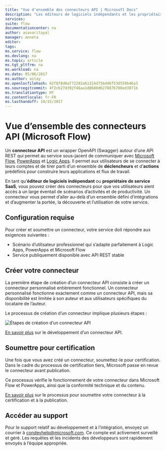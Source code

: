 ```yaml
---
title: "Vue d’ensemble des connecteurs API | Microsoft Docs"
description: "Les éditeurs de logiciels indépendants et les propriétaires de services SaaS peuvent créer des connecteurs et demander leur certification par Microsoft."
services: 
suite: flow
documentationcenter: na
author: asavaritayal
manager: anneta
editor: 
tags: 
ms.service: flow
ms.devlang: na
ms.topic: article
ms.tgt_pltfrm: na
ms.workload: na
ms.date: 05/06/2017
ms.author: astay
ms.openlocfilehash: 62f8f8d0af72292a61324d75bd46f53d559b46a3
ms.sourcegitcommit: 4f2cb27d392f46aa1d8680d6278876780ed3871b
ms.translationtype: HT
ms.contentlocale: fr-FR
ms.lasthandoff: 10/15/2017
---
```

# <a name="api-connector-overview-microsoft-flow"></a>Vue d’ensemble des connecteurs API (Microsoft Flow)
Un **connecteur API** est un wrapper OpenAPI (Swagger) autour d’une API REST qui permet au service sous-jacent de communiquer avec [Microsoft Flow](https://flow.microsoft.com), [PowerApps](https://powerapps.microsoft.com) et [Logic Apps](https://docs.microsoft.com/azure/logic-apps/). Il permet aux utilisateurs de se connecter à leurs comptes et de tirer parti d’un ensemble de **déclencheurs** et d’**actions** prédéfinis pour construire leurs applications et flux de travail.

En tant qu’**éditeur de logiciels indépendant** ou **propriétaire de service SaaS**, vous pouvez créer des connecteurs pour que vos utilisateurs aient accès à un large éventail de scénarios d’activités et de productivité. Un connecteur vous permet d’aller au-delà d’un ensemble défini d’intégrations et d’augmenter la portée, la découverte et l’utilisation de votre service.

## <a name="requirements"></a>Configuration requise
Pour créer et soumettre un connecteur, votre service doit répondre aux exigences suivantes :

* Scénario d’utilisateur professionnel qui s’adapte parfaitement à Logic Apps, PowerApps et Microsoft Flow
* Service publiquement disponible avec API REST stable

## <a name="build-your-connector"></a>Créer votre connecteur
La première étape de création d’un connecteur API consiste à créer un connecteur personnalisé entièrement fonctionnel. Un connecteur personnalisé fonctionne exactement comme un connecteur API, mais sa disponibilité est limitée à son auteur et aux utilisateurs spécifiques du locataire de l’auteur.

Le processus de création d’un connecteur implique plusieurs étapes :

![Étapes de création d’un connecteur API](./media/api-connectors-overview/authoring-steps.png)

[En savoir plus](api-connector-dev.md) sur le développement d’un connecteur API.

## <a name="submit-for-certification"></a>Soumettre pour certification
Une fois que vous avez créé un connecteur, soumettez-le pour certification. Dans le cadre du processus de certification tiers, Microsoft passe en revue le connecteur avant publication.

Ce processus vérifie le fonctionnement de votre connecteur dans Microsoft Flow et PowerApps, ainsi que la conformité technique et du contenu.

[En savoir plus](api-connector-submission.md) sur le processus pour soumettre votre connecteur à la certification et à la publication.

## <a name="get-support"></a>Accéder au support
Pour le support relatif au développement et à l’intégration, envoyez un courrier à [condevhelp@microsoft.com](mailto:condevhelp@microsoft.com). Ce compte est activement surveillé et géré. Les requêtes et les incidents des développeurs sont rapidement envoyés à l’équipe appropriée.

